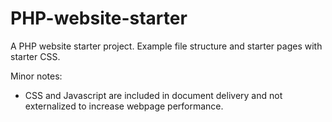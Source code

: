 # PHP-website-starter
A PHP website starter project.  Example file structure and starter pages with starter CSS.

Minor notes:
- CSS and Javascript are included in document delivery and not externalized to increase webpage performance.
